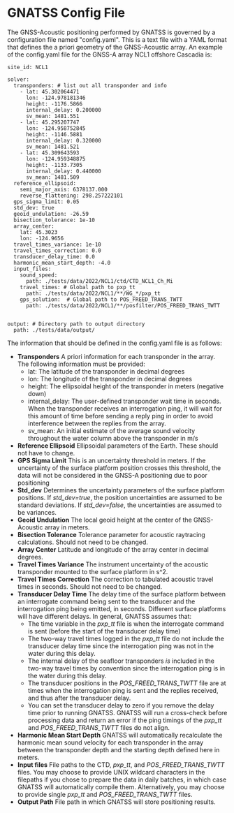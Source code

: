 # GNATSS Config File

The GNSS-Acoustic positioning performed by GNATSS is governed by a configuration file named "config.yaml". This is a text file with a YAML format that defines the a priori geometry of the GNSS-Acoustic array. An example of the config.yaml file for the GNSS-A array NCL1 offshore Cascadia is:

```
site_id: NCL1

solver:
  transponders: # list out all transponder and info
    - lat: 45.302064471
      lon: -124.978181346
      height: -1176.5866
      internal_delay: 0.200000
      sv_mean: 1481.551
    - lat: 45.295207747
      lon: -124.958752845
      height: -1146.5881
      internal_delay: 0.320000
      sv_mean: 1481.521
    - lat: 45.309643593
      lon: -124.959348875
      height: -1133.7305
      internal_delay: 0.440000
      sv_mean: 1481.509
  reference_ellipsoid:
    semi_major_axis: 6378137.000
    reverse_flattening: 298.257222101
  gps_sigma_limit: 0.05
  std_dev: true
  geoid_undulation: -26.59
  bisection_tolerance: 1e-10
  array_center:
    lat: 45.3023
    lon: -124.9656
  travel_times_variance: 1e-10
  travel_times_correction: 0.0
  transducer_delay_time: 0.0
  harmonic_mean_start_depth: -4.0
  input_files:
    sound_speed:
      path: ./tests/data/2022/NCL1/ctd/CTD_NCL1_Ch_Mi
    travel_times: # Global path to pxp_tt
      path: ./tests/data/2022/NCL1/**/WG_*/pxp_tt
    gps_solution:  # Global path to POS_FREED_TRANS_TWTT
      path: ./tests/data/2022/NCL1/**/posfilter/POS_FREED_TRANS_TWTT


output: # Directory path to output directory
  path: ./tests/data/output/
```

The information that should be defined in the config.yaml file is as follows:

- **Transponders** A priori information for each transponder in the array. The following information must be provided:
  - lat: The latitude of the transponder in decimal degrees
  - lon: The longitude of the transponder in decimal degrees
  - height: The ellipsoidal height of the transponder in meters (negative down)
  - internal_delay: The user-defined transponder wait time in seconds. When the transponder receives an interrogation ping, it will wait for this amount of time before sending a reply ping in order to avoid interference between the replies from the array.
  - sv_mean: An initial estimate of the average sound velocity throughout the water column above the transponder in m/s
- **Reference Ellipsoid** Ellipsoidal parameters of the Earth. These should not have to change.
- **GPS Sigma Limit** This is an uncertainty threshold in meters. If the uncertainty of the surface platform position crosses this threshold, the data will not be considered in the GNSS-A positioning due to poor positioning
- **Std_dev** Determines the uncertainty parameters of the surface platform positions. If *std_dev=true*, the position uncertainties are assumed to be standard deviations. If *std_dev=false*, the uncertainties are assumed to be variances.
- **Geoid Undulation** The local geoid height at the center of the GNSS-Acoustic array in meters.
- **Bisection Tolerance** Tolerance parameter for acoustic raytracing calculations. Should not need to be changed.
- **Array Center** Latitude and longitude of the array center in decimal degrees.
- **Travel Times Variance** The instrument uncertainty of the acoustic transponder mounted to the surface platform in s^2.
- **Travel Times Correction** The correction to tabulated acoustic travel times in seconds. Should not need to be changed.
- **Transducer Delay Time** The delay time of the surface platform between an interrogate command being sent to the transducer and the interrogation ping being emitted, in seconds. Different surface platforms will have different delays. In general, GNATSS assumes that:
  - The time variable in the *pxp_tt* file is when the interrogate command is sent (before the start of the transducer delay time)
  - The two-way travel times logged in the *pxp_tt* file do not include the transducer delay time since the interrogation ping was not in the water during this delay.
  - The internal delay of the seafloor transponders *is* included in the two-way travel times by convention since the interrogation ping is in the water during this delay.
  - The transducer positions in the *POS_FREED_TRANS_TWTT* file are at times when the interrogation ping is sent and the replies received, and thus after the transducer delay.
  - You can set the transducer delay to zero if you remove the delay time prior to running GNATSS. GNATSS will run a cross-check before processing data and return an error if the ping timings of the *pxp_tt* and *POS_FREED_TRANS_TWTT* files do not align.
- **Harmonic Mean Start Depth** GNATSS will automatically recalculate the harmonic mean sound velocity for each transponder in the array between the transponder depth and the starting depth defined here in meters.
- **Input files** File paths to the CTD, *pxp_tt*, and *POS_FREED_TRANS_TWTT* files. You may choose to provide UNIX wildcard characters in the filepaths if you chose to prepare the data in daily batches, in which case GNATSS will automatically compile them. Alternatively, you may choose to provide single *pxp_tt* and *POS_FREED_TRANS_TWTT* files.
- **Output Path** File path in which GNATSS will store positioning results.
